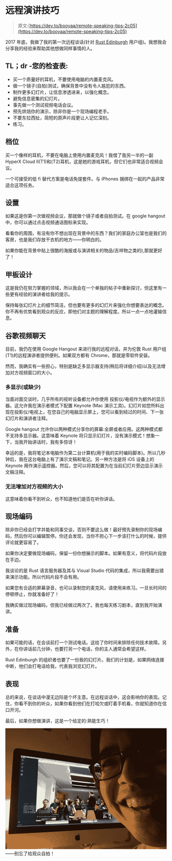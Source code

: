 # 远程演讲技巧

> 原文:[https://dev.to/booyaa/remote-speaking-tips-2c05](https://dev.to/booyaa/remote-speaking-tips-2c05)

2017 年底，我做了我的第一次远程谈话(针对 [Rust
Edinburgh](https://www.meetup.com/rust-edi/) 用户组)。我想我会分享我的经验来帮助其他想做同样事情的人。

## TL；dr -您的检查表:

*   买一个质量好的耳机，不要使用电脑的内置麦克风。
*   做一个镜子(自拍)测试，确保背景中没有令人尴尬的东西。
*   制作更多幻灯片，让信息渗透进来，以强化概念。
*   避免信息密集的幻灯片。
*   事先做一个测试视频电话会议。
*   预先烘焙你的演示，除非你是一个现场编程老手。
*   不要东拉西扯，简短的原声片段更让人记忆深刻。
*   练习。

## 档位

买一个像样的耳机，不要在电脑上使用内置麦克风！我借了我另一半的一副 HyperX Cloud II(T1)和(T2)耳机，这是她的游戏耳机，但它们也非常适合视频会议。

一个可接受的低 fi 替代方案是电话免提套件。与 iPhones 捆绑在一起的产品非常适合这项任务。

## 设置

如果这是你第一次做视频会议，那就做个镜子或者自拍测试。在 google hangout 中，你可以通过点击视频通话图标来实现。

看看你的周围，有没有你不想出现在背景中的东西？我们的家庭办公室也是我们的客房，也是我们存放干衣机的地方——你明白的。

如果你能在背景中贴上很酷的海报或与演讲相关的物品(吉祥物之类的),那就更好了！

## 甲板设计

这是我仍在努力掌握的领域，所以我会在一个单独的帖子中重新探讨，但这里有一些更有经验的演讲者给我的提示。

保持每张幻灯片上的细节简洁，但也要有更多的幻灯片来强化你想要表达的概念。你不再有优势看到观众的反应，即他们对主题的理解程度。所以一点一点地灌输信息。

## 谷歌视频聊天

目前，我仍在使用 Google Hangout 来进行我的远程对话，并为伦敦 Rust 用户组(T1)的远程演讲者提供便利。如果双方都有 Chrome，那就是零软件安装。

然而，我确实有一些担心，特别是缺乏多显示器支持(稍后将详细介绍)以及无法增加对方视频窗口的大小。

### 多显示(或缺少)

当面对面交谈时，几乎所有的视听设备都允许你使用
投影仪/电视作为额外的显示器。这允许我在演示者模式下配置 Keynote (Mac 演示工具)。幻灯片如您所料出现在投影仪/电视上，在您自己的电脑显示屏上，您可以看到经过的时间、下一张幻灯片和演讲者注释。

Google hangout 允许你以两种模式分享你的屏幕:全屏或者应用。这两种模式都不支持多显示器。这意味着 Keynote 将只显示幻灯片，没有演示模式！想象一下，当我开始讲话时，我有多惊讶！

幸运的是，我将笔记本电脑作为第二台计算机(用于我的实时编码脚本)。所以几秒钟后，我在这台电脑上有了演示文稿和笔记。另一种方法是将 iOS 设备上的 Keynote 用作演示遥控器。然后，您可以将其配置为在当前幻灯片旁边显示演示文稿注释。

### 无法增加对方视频的大小

这意味着你看不到听众，也不知道他们是否在听你讲话。

## 现场编码

除非你已经会打字并能和同事交谈，否则不要这么做！最好预先录制你的现场编码，然后你可以编辑暂停。你还会发现，当你不担心下一步该打什么的时候，提供评论就更容易了。

如果你决定要做现场编码，保留一份你想展示的脚本。如果有意义，将代码片段放在手边。

我谈论的是 Rust 语言服务器及其与 Visual Studio 代码的集成，所以我需要出错来演示功能。所以代码片段不会有用。

如果您有合适的屏幕录音，也可以录制您的麦克风，请使用来练习。一旦长时间的停顿停止，你就准备好了！

我确实做过现场编码，但我已经做过两次了。我也每天练习剧本，直到我开始演讲。

## 准备

如果可能的话，在会谈前打一个测试电话。这给了你时间来排除任何技术故障。另外，在你讲话前几分钟，也要打另一个电话，你的主人通常会希望这样。

Rust Edinburgh 的组织者也要了一份我的幻灯片。我们的计划是，如果网络连接中断，他们会打电话给我，代表我浏览幻灯片。

## 表现

总的来说，在谈话中漫无边际是个坏主意。在远程谈话中，这会影响你的表现。记住，你看不到你的听众，如果你看到他们在打哈欠或盯着手机看，你就知道你在信口开河。

最后，如果你想做演讲，这是一个给定的:熟能生巧！

[![remote talk selfie!](img/d5b00d2a9b136e166c7515d524897bed.png)](https://res.cloudinary.com/practicaldev/image/fetch/s--2ZFO6IBI--/c_limit%2Cf_auto%2Cfl_progressive%2Cq_auto%2Cw_880/https://booyaa.wtf/img/remote_talk_selfie.png)
——别忘了给观众自拍！